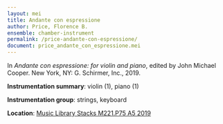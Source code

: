 ```yaml
---
layout: mei
title: Andante con espressione
author: Price, Florence B.
ensemble: chamber-instrument
permalink: /price-andante-con-espressione/
document: price_andante_con_espressione.mei
---
```


In *Andante con espressione: for violin and piano*, edited by John Michael Cooper. New York, NY: G. Schirmer, Inc., 2019.

**Instrumentation summary**: violin (1), piano (1)

**Instrumentation group**: strings, keyboard

**Location**: <a href="https://tufts-primo.hosted.exlibrisgroup.com/permalink/f/bnf7qa/01TUN_ALMA21284948040003851" target="_blank">Music Library Stacks M221.P75 A5 2019</a>
